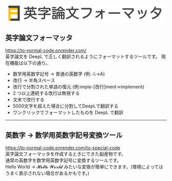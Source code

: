 
<img src="public/images/logo.png">

## 英字論文フォーマッタ

https://to-normal-code.onrender.com/
<br>
英字論文を DeepL で正しく翻訳されるようにフォーマットするツールです。
現在機能は以下の通り。

-   数学用英数字記号 → 普通の英数字 (例: 𝔸→A)
-   改行 → 半角スペース
-   改行で分割された単語の復元 (例:imple-[改行]ment→implement)
-   2 つ以上連続する改行は無視する
-   文末で改行する
-   5000文字を超えた場合に分割してDeepLで翻訳する
-   ワンクリックでフォーマットしたものを DeepL で翻訳
<hr>

## 英数字 → 数学用英数字記号変換ツール

https://to-normal-code.onrender.com/to-special-code
<br>
英字論文フォーマッタを作成するときにできた副産物です。<br>
通常の英数字を数学用英数字記号に変換するツールです。<br>
Hello World → 𝓗𝓮𝓵𝓵𝓸 𝓦𝓸𝓻𝓵𝓭 みたいな変換が簡単にできます。(環境によってはうまく表示されない場合があるかもです。)

